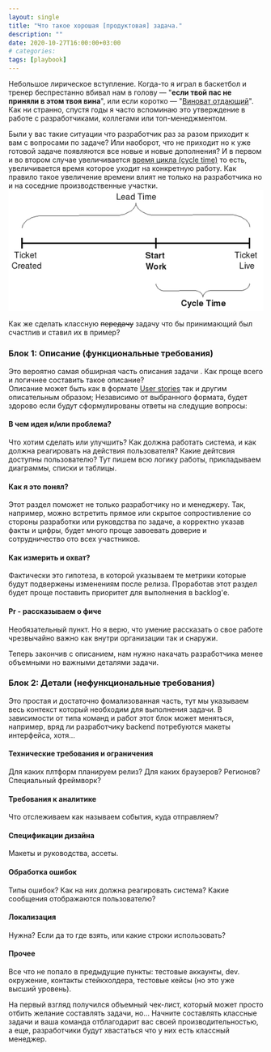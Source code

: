 ```yaml
---
layout: single
title: "Что такое хорошая [продуктовая] задача."
description: ""
date: 2020-10-27T16:00:00+03:00
# categories:
tags: [playbook]
---
```

Небольшое лирическое вступление. Когда-то я играл в баскетбол и тренер беспрестанно вбивал нам в голову — "__если твой пас не приняли в этом твоя вина__", или если коротко — "[Виноват отдающий](https://ru.wikipedia.org/wiki/Передача_(баскетбол))". Как ни странно, спустя годы я часто вспоминаю это утверждение в работе с разработчиками, коллегами или топ-менеджментом.

Были у вас такие ситуации что разработчик раз за разом приходит к вам с вопросами по задаче? Или наоборот, что не приходит но к уже готовой задаче появляются все новые и новые дополнения? И в первом и во втором случае увеличивается [время цикла (cycle time)](https://stefanroock.wordpress.com/2010/03/02/kanban-definition-of-lead-time-and-cycle-time/) то есть, увеличивается время которое уходит на конкретную работу. Как правило такое увеличение времени влият не только на разработчика но и на соседние производственные участки.
![cycle time](/assets/images/uploads/2020/10/cycle-time.png)

Как же сделать классную ~~передачу~~ задачу что бы принимающий был счастлив и ставил их в пример? 

### Блок 1: Описание (функциональные требования)
Это вероятно самая обширная часть описания задачи . Как проще всего и логичнее составить такое описание?  
Описание может быть как в формате [User stories](https://en.wikipedia.org/wiki/User_story) так и другим описательным образом; Независимо от выбранного формата, будет здорово если будут сформулированы ответы на следущие вопросы:
 

#### В чем идея и/или проблема?
Что хотим сделать или улучшить? Как должна работать система, и как должна реагировать на действия пользователя? Какие дейтсвия доступны пользователю? 
Тут пишем всю логику работы, прикладываем диаграммы, списки и таблицы.

#### Как я это понял?
Этот раздел поможет не только разработчику но и менеджеру. Так, например, можно встретить прямое или скрытое сопростивление со стороны разработки или руковдства по задаче, а корректно указав факты и цифры, будет много проще завоевать доверие и сотрудничество ото всех участников.

#### Как измерить и охват?
Фактически это гипотеза, в которой указываем те метрики которые будут подвержены изменениям после релиза. Проработав этот раздел будет проще поставить приоритет для выполнения в backlog'е.

#### Pr - рассказываем о фиче
Необязательный пункт. Но я верю, что умение рассказать о свое работе чрезвычайно важно как внутри организации так и снаружи.


Теперь закончив с описанием, нам нужно накачать разработчика менее объемными но важными деталями задачи.

### Блок 2: Детали (нефункциональные требования)
Это простая и достаточно фомализованная часть, тут мы указываем весь контекст который необходим для выполнения задачи. В зависимости от типа команд и работ этот блок может меняться, например, вряд ли разработчику backend потребуются макеты интерфейса, хотя…

#### Технические требования и ограничения
Для каких плтформ планируем релиз? Для каких браузеров? Регионов? Специальный фреймворк? 

#### Требования к аналитике 
Что отслеживаем как называем события, куда отправляем?

#### Спецификации дизайна 
Макеты и руководства, ассеты.

#### Обработка ошибок 
Типы ошибок? Как на них должна реагировать система? Какие сообщения отображаются пользователю?

#### Локализация 
Нужна? Если да то где взять, или какие строки использовать?

#### Прочее
Все что не попало в предыдущие пункты: тестовые аккаунты, dev. окружение, контакты стейкхолдера, тестовые кейсы (но это уже высший уровень).


На первый взгляд получился объемный чек-лист, который может просто отбить желание составлять задачи, но… Начните составлять классные задачи и ваша команда отблагодарит вас своей производительностью, а еще, разработчики будут хвастаться что у них есть классный менеджер.